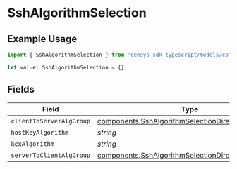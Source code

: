 # SshAlgorithmSelection

## Example Usage

```typescript
import { SshAlgorithmSelection } from "censys-sdk-typescript/models/components";

let value: SshAlgorithmSelection = {};
```

## Fields

| Field                                                                                                                      | Type                                                                                                                       | Required                                                                                                                   | Description                                                                                                                |
| -------------------------------------------------------------------------------------------------------------------------- | -------------------------------------------------------------------------------------------------------------------------- | -------------------------------------------------------------------------------------------------------------------------- | -------------------------------------------------------------------------------------------------------------------------- |
| `clientToServerAlgGroup`                                                                                                   | [components.SshAlgorithmSelectionDirectionAlgorithms](../../models/components/sshalgorithmselectiondirectionalgorithms.md) | :heavy_minus_sign:                                                                                                         | N/A                                                                                                                        |
| `hostKeyAlgorithm`                                                                                                         | *string*                                                                                                                   | :heavy_minus_sign:                                                                                                         | N/A                                                                                                                        |
| `kexAlgorithm`                                                                                                             | *string*                                                                                                                   | :heavy_minus_sign:                                                                                                         | N/A                                                                                                                        |
| `serverToClientAlgGroup`                                                                                                   | [components.SshAlgorithmSelectionDirectionAlgorithms](../../models/components/sshalgorithmselectiondirectionalgorithms.md) | :heavy_minus_sign:                                                                                                         | N/A                                                                                                                        |